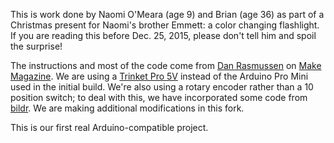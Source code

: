 This is work done by Naomi O'Meara (age 9) and Brian (age 36) as part of a Christmas present for Naomi's brother Emmett:  a color changing flashlight. If you are reading this before Dec. 25, 2015, please don't tell him and spoil the surprise!

The instructions and most of the code come from [Dan Rasmussen](http://makezine.com/author/dan-rasmussen/) on [Make Magazine](http://makezine.com/projects/million-color-hsl-flashlight/). We are using a [Trinket Pro 5V](https://learn.adafruit.com/introducing-pro-trinket) instead of the Arduino Pro Mini used in the initial build. We're also using a rotary encoder rather than a 10 position switch; to deal with this, we have incorporated some code from [bildr](http://bildr.org/2012/08/rotary-encoder-arduino/). We are making additional modifications in this fork. 

This is our first real Arduino-compatible project.


